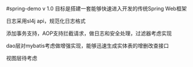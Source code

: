 #spring-demo
v 1.0
目标是搭建一套能够快速进入开发的传统Spring Web框架

日志采用sl4j api，规范化日志格式

添加事务支持，AOP支持拦截请求，做日志和安全处理，过滤器考虑实现

dao层对mybatis考虑做增强实现，能够迅速生成实体表的增删改查接口

视图层待考虑